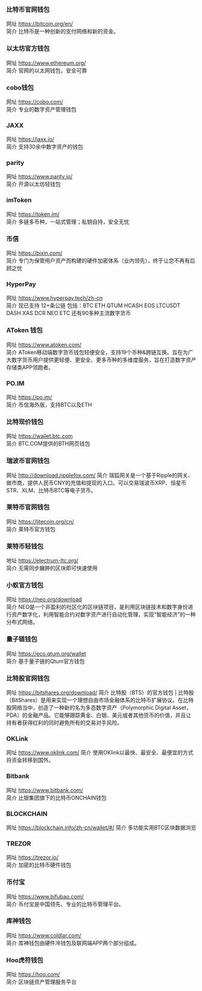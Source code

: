### 比特币官网钱包  
网址 https://bitcoin.org/en/     
简介 比特币是一种创新的支付网络和新的资金。

### 以太坊官方钱包
网址 https://www.ethereum.org/     
简介 官网的以太网钱包，安全可靠

### cobo钱包
网址 https://cobo.com/      
简介 专业的数字资产管理钱包

### JAXX
网址  https://jaxx.io/     
简介 支持30余中数字资产的钱包

### parity
网址 https://www.parity.io/      
简介 开源以太坊轻钱包

### imToken
网址 https://token.im/     
简介 多链多币种，一站式管理；私钥自持，安全无忧

### 币信
网址 https://bixin.com/     
简介 专门为保管用户资产而构建的硬件加密体系（业内领先），终于让您不再有后顾之忧

### HyperPay
网址 https://www.hyperpay.tech/zh-cn     
简介 现已支持 12+条公链 包括：BTC ETH QTUM HCASH EOS LTCUSDT DASH XAS DCR NEO ETC 还有90多种主流数字货币

### AToken 钱包
网址 https://www.atoken.com/            
简介 AToken移动端数字货币钱包轻便安全，支持19个币种&跨链互换。旨在为广大数字货币用户提供更轻便、更安全、更多币种的多维度服务，旨在打造数字资产存储类APP领跑者。

### PO.IM
网址 https://po.im/    
简介 币信海外版，支持BTC以及ETH

### 比特现价钱包
网址 https://wallet.btc.com          
简介 BTC.COM提供的BTH网页钱包

### 瑞波币官网钱包
网址 http://download.ripplefox.com/ 
简介 瑞狐网关是一个基于Ripple的网关、做市商，提供人民币CNY的充值和提现的入口。可以交易瑞波币XRP、恒星币STR、XLM、比特币BTC等电子货币。

### 莱特币官网钱包
网址 https://litecoin.org/cn/   
简介 莱特币官方钱包

### 莱特币轻钱包
地址 https://electrum-ltc.org/    
简介 无需同步臃肿的区块即可快速使用

### 小蚁官方钱包
网址 https://neo.org/download    
简介 NEO是一个非盈利的社区化的区块链项目，是利用区块链技术和数字身份进行资产数字化，利用智能合约对数字资产进行自动化管理，实现“智能经济”的一种分布式网络。

### 量子链钱包
网址 https://eco.qtum.org/wallet   
简介 基于量子链的Qtum官方钱包

### 比特股官网钱包
网址 https://bitshares.org/download/ 
简介 比特股（BTS）的官方钱包 | 比特股（BitShares）是用来实现一个理想自由市场金融体系的比特币扩展协议。在比特股网络当中，创造了一种新的名为多态数字资产（Polymorphic Digital Asset，PDA）的金融产品。它能够跟踪黄金、白银、美元或者其他货币的价值，并且让持有者获得红利的同时避免所有的交易对手风险。

### OKLink
网址 https://www.oklink.com/ 
简介 使用OKlink以最快、最安全、最便宜的方式将资金转移到国外。

### Bitbank
网址 https://www.bitbank.com/  
简介 比银集团旗下的比特币ONCHAIN钱包

### BLOCKCHAIN
网址 https://blockchain.info/zh-cn/wallet/#/
简介 多功能实用BTC区块数据浏览

### TREZOR
网址 https://trezor.io/     
简介 加密的比特币硬件钱包

### 币付宝
网址 https://www.bifubao.com/     
简介 币付宝是中国领先、专业的比特币管理平台。

### 库神钱包
网址 https://www.coldlar.com/    
简介 库神钱包由硬件冷钱包及联网端APP两个部分组成。

### Hoo虎符钱包
网址 https://hoo.com/     
简介 区块链资产管理服务平台

